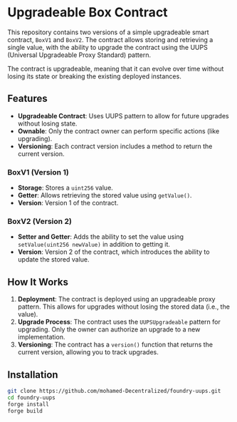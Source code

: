 # Upgradeable Box Contract

This repository contains two versions of a simple upgradeable smart contract, `BoxV1` and `BoxV2`. The contract allows storing and retrieving a single value, with the ability to upgrade the contract using the UUPS (Universal Upgradeable Proxy Standard) pattern.

The contract is upgradeable, meaning that it can evolve over time without losing its state or breaking the existing deployed instances.

## Features

- **Upgradeable Contract**: Uses UUPS pattern to allow for future upgrades without losing state.
- **Ownable**: Only the contract owner can perform specific actions (like upgrading).
- **Versioning**: Each contract version includes a method to return the current version.

### BoxV1 (Version 1)

- **Storage**: Stores a `uint256` value.
- **Getter**: Allows retrieving the stored value using `getValue()`.
- **Version**: Version 1 of the contract.

### BoxV2 (Version 2)

- **Setter and Getter**: Adds the ability to set the value using `setValue(uint256 newValue)` in addition to getting it.
- **Version**: Version 2 of the contract, which introduces the ability to update the stored value.

## How It Works

1. **Deployment**: The contract is deployed using an upgradeable proxy pattern. This allows for upgrades without losing the stored data (i.e., the value).
2. **Upgrade Process**: The contract uses the `UUPSUpgradeable` pattern for upgrading. Only the owner can authorize an upgrade to a new implementation.
3. **Versioning**: The contract has a `version()` function that returns the current version, allowing you to track upgrades.

## Installation

```bash
git clone https://github.com/mohamed-Decentralized/foundry-uups.git
cd foundry-uups
forge install
forge build
```